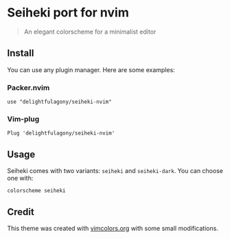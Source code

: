 # Seiheki port for nvim

> An elegant colorscheme for a minimalist editor

## Install

You can use any plugin manager. Here are some examples:

### Packer.nvim

```
use "delightfulagony/seiheki-nvim"
```

### Vim-plug

```
Plug 'delightfulagony/seiheki-nvim'
```

## Usage

Seiheki comes with two variants: `seiheki` and `seiheki-dark`. You can choose one with:

```
colorscheme seiheki
```

## Credit

This theme was created with [vimcolors.org](https://github.com/pablopunk/vimcolors.org) with some small modifications.
